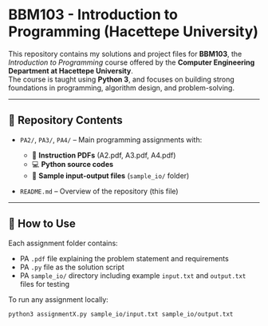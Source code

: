 # BBM103 - Introduction to Programming (Hacettepe University)

This repository contains my solutions and project files for **BBM103**, the *Introduction to Programming* course offered by the **Computer Engineering Department at Hacettepe University**.  
The course is taught using **Python 3**, and focuses on building strong foundations in programming, algorithm design, and problem-solving.

---

## 📁 Repository Contents

- `PA2/`, `PA3/`, `PA4/` – Main programming assignments with:
  - 📄 **Instruction PDFs** (A2.pdf, A3.pdf, A4.pdf)
  - 💻 **Python source codes**
  - 🧪 **Sample input-output files** (`sample_io/` folder)


- `README.md` – Overview of the repository (this file)

---

## 🚀 How to Use

Each assignment folder contains:
- PA `.pdf` file explaining the problem statement and requirements
- PA `.py` file as the solution script
- PA `sample_io/` directory including example `input.txt` and `output.txt` files for testing

To run any assignment locally:

```bash
python3 assignmentX.py sample_io/input.txt sample_io/output.txt
